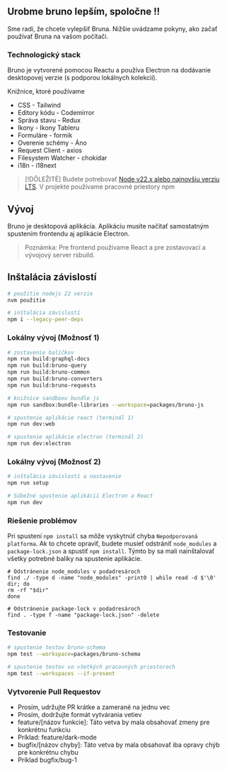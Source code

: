 ## Urobme bruno lepším, spoločne !!

Sme radi, že chcete vylepšiť Bruna. Nižšie uvádzame pokyny, ako začať používať Bruna na vašom počítači.

### Technologický stack

Bruno je vytvorené pomocou Reactu a používa Electron na dodávanie desktopovej verzie (s podporou lokálnych kolekcií).

Knižnice, ktoré používame

- CSS - Tailwind
- Editory kódu - Codemirror
- Správa stavu - Redux
- Ikony - Ikony Tableru
- Formuláre - formik
- Overenie schémy - Áno
- Request Client - axios
- Filesystem Watcher - chokidar
- i18n - i18next

> [!DÔLEŽITÉ]
> Budete potrebovať [Node v22.x alebo najnovšiu verziu LTS](https://nodejs.org/en/). V projekte používame pracovné priestory npm

## Vývoj

Bruno je desktopová aplikácia. Aplikáciu musíte načítať samostatným spustením frontendu aj aplikácie Electron.

> Poznámka: Pre frontend používame React a pre zostavovací a vývojový server rsbuild.

## Inštalácia závislostí

```bash
# použitie nodejs 22 verzie
nvm použitie

# inštalácia závislostí
npm i --legacy-peer-deps
```

### Lokálny vývoj (Možnosť 1)

```bash
# zostavenie balíčkov
npm run build:graphql-docs
npm run build:bruno-query
npm run build:bruno-common
npm run build:bruno-converters
npm run build:bruno-requests

# knižnice sandboxu bundle js
npm run sandbox:bundle-libraries --workspace=packages/bruno-js

# spustenie aplikácie react (terminál 1)
npm run dev:web

# spustenie aplikácie electron (terminál 2)
npm run dev:electron
```

### Lokálny vývoj (Možnosť 2)

```bash
# inštalácia závislostí a nastavenie
npm run setup

# Súbežné spustenie aplikácií Electron a React
npm run dev
```

### Riešenie problémov

Pri spustení `npm install` sa môže vyskytnúť chyba `Nepodporovaná platforma`. Ak to chcete opraviť, budete musieť odstrániť `node_modules` a `package-lock.json` a spustiť `npm install`. Týmto by sa mali nainštalovať všetky potrebné balíky na spustenie aplikácie.

```shell
# Odstránenie node_modules v podadresároch
find ./ -type d -name "node_modules" -print0 | while read -d $'\0' dir; do
rm -rf "$dir"
done

# Odstránenie package-lock v podadresároch
find . -type f -name "package-lock.json" -delete
```

### Testovanie

```bash
# spustenie testov bruno-schema
npm test --workspace=packages/bruno-schema

# spustenie testov vo všetkých pracovných priestoroch
npm test --workspaces --if-present
```

### Vytvorenie Pull Requestov

- Prosím, udržujte PR krátke a zamerané na jednu vec
- Prosím, dodržujte formát vytvárania vetiev
- feature/[názov funkcie]: Táto vetva by mala obsahovať zmeny pre konkrétnu funkciu
- Príklad: feature/dark-mode
- bugfix/[názov chyby]: Táto vetva by mala obsahovať iba opravy chýb pre konkrétnu chybu
- Príklad bugfix/bug-1